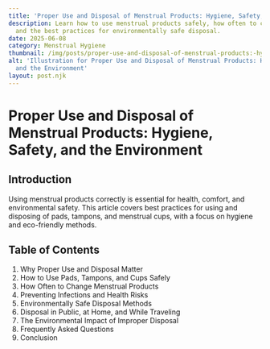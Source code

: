 ```yaml
---
title: 'Proper Use and Disposal of Menstrual Products: Hygiene, Safety, and the Environment'
description: Learn how to use menstrual products safely, how often to change them,
  and the best practices for environmentally safe disposal.
date: 2025-06-08
category: Menstrual Hygiene
thumbnail: /img/posts/proper-use-and-disposal-of-menstrual-products:-hygiene,-safety,-and-the-environment.webp
alt: 'Illustration for Proper Use and Disposal of Menstrual Products: Hygiene, Safety,
  and the Environment'
layout: post.njk
---
```


# Proper Use and Disposal of Menstrual Products: Hygiene, Safety, and the Environment

## Introduction
Using menstrual products correctly is essential for health, comfort, and environmental safety. This article covers best practices for using and disposing of pads, tampons, and menstrual cups, with a focus on hygiene and eco-friendly methods.

## Table of Contents
1. Why Proper Use and Disposal Matter
2. How to Use Pads, Tampons, and Cups Safely
3. How Often to Change Menstrual Products
4. Preventing Infections and Health Risks
5. Environmentally Safe Disposal Methods
6. Disposal in Public, at Home, and While Traveling
7. The Environmental Impact of Improper Disposal
8. Frequently Asked Questions
9. Conclusion

<!-- Article content will be expanded to reach 2000+ words in the next steps --> 